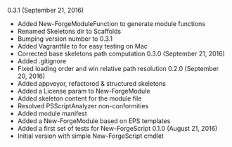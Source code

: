 0.3.1 (September 21, 2016)
 * Added New-ForgeModuleFunction to generate module functions
 * Renamed Skeletons dir to Scaffolds
 * Bumping version number to 0.3.1
 * Added Vagrantfile to for easy testing on Mac
 * Corrected base skeletons path computation
0.3.0 (September 21, 2016)
 * Added .gitignore
 * Fixed loading order and win relative path resolution
0.2.0 (September 20, 2016) 
 * Added appveyor, refactored & structured skeletons
 * Added a License param to New-ForgeModule
 * Added skeleton content for the module file
 * Resolved PSScriptAnalyzer non-conformities
 * Added module manifest
 * Added a New-ForgeModule based on EPS templates
 * Added a first set of tests for New-ForgeScript
0.1.0 (August 21, 2016) 
 * Initial version with simple New-ForgeScript cmdlet
